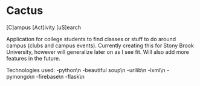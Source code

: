Cactus
======

[C]ampus [Act]ivity [uS]earch

Application for college students to find classes or stuff to do around campus (clubs and campus events). Currently creating this for Stony Brook University, however will generalize later on as I see fit. Will also add more features in the future.

Technologies used:
-python\n
-beautiful soup\n
-urllib\n
-lxml\n
-pymongo\n 
-firebase\n
-flask\n
